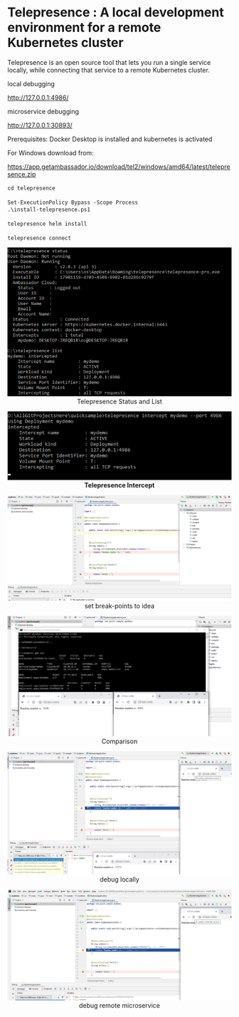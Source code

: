 # Telepresence :  A local development environment for a remote Kubernetes cluster
Telepresence is an open source tool that lets you run a single service locally, while connecting that service to a remote Kubernetes cluster.

local debugging

http://127.0.0.1:4986/       

microservice debugging

http://127.0.0.1:30893/      

Prerequisites:
Docker Desktop is installed and kubernetes is activated

For Windows download from:

https://app.getambassador.io/download/tel2/windows/amd64/latest/telepresence.zip



```
cd telepresence

Set-ExecutionPolicy Bypass -Scope Process
.\install-telepresence.ps1

telepresence helm install

telepresence connect

```



<p align="center">
  <img  src="https://github.com/okansungur/quicksample/blob/main/images/telepresence.png"><br/>
   Telepresence Status and List
</p>




<p align="center">
  <img  src="https://github.com/okansungur/quicksample/blob/main/images/intercept.png"><br/>
  <b>Telepresence  Intercept</b>
</p>



<p align="center">
  <img  src="https://github.com/okansungur/quicksample/blob/main/images/debug_idea.png"><br/>
    set break-points  to idea
</p>




<p align="center">
  <img  src="https://github.com/okansungur/quicksample/blob/main/images/deploymentsandbrowser.png"><br/>
    Comparison
</p>






<p align="center">
  <img  src="https://github.com/okansungur/quicksample/blob/main/images/debug_locally.png"><br/>
    debug locally
</p>


<p align="center">
  <img  src="https://github.com/okansungur/quicksample/blob/main/images/debug_microservice.png"><br/>
    debug remote microservice
</p>




